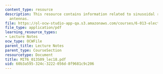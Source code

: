 ```yaml
---
content_type: resource
description: This resource contains information related to sinusoidal radiation by
  antennas.
file: https://ol-ocw-studio-app-qa.s3.amazonaws.com/courses/6-013-electromagnetics-and-applications-spring-2009/60b3a595324c3222056d8f9681c9c206_MIT6_013S09_lec18.pdf
file_type: application/pdf
learning_resource_types:
- Lecture Notes
ocw_type: OCWFile
parent_title: Lecture Notes
parent_type: CourseSection
resourcetype: Document
title: MIT6_013S09_lec18.pdf
uid: 60b3a595-324c-3222-056d-8f9681c9c206
---
```

